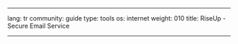 

---

lang: tr
community: guide
type: tools
os: internet
weight: 010
title: RiseUp - Secure Email Service

---

<stub>

